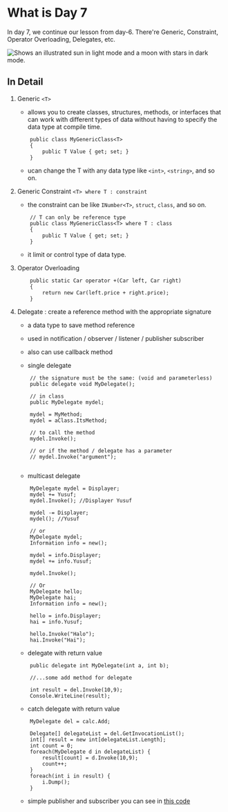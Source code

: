 # What is Day 7
In day 7, we continue our lesson from day-6. There're Generic, Constraint, Operator Overloading, Delegates, etc.

<picture>
  <source media="(prefers-color-scheme: dark)" srcset="https://user-images.githubusercontent.com/25423296/163456776-7f95b81a-f1ed-45f7-b7ab-8fa810d529fa.png">
  <source media="(prefers-color-scheme: light)" srcset="https://user-images.githubusercontent.com/25423296/163456779-a8556205-d0a5-45e2-ac17-42d089e3c3f8.png">
  <img alt="Shows an illustrated sun in light mode and a moon with stars in dark mode." src="https://user-images.githubusercontent.com/25423296/163456779-a8556205-d0a5-45e2-ac17-42d089e3c3f8.png">
</picture>

## In Detail

1. Generic `<T>`
    * allows you to create classes, structures, methods, or interfaces that can work with different types of data without having to specify the data type at compile time.

    ```
        public class MyGenericClass<T>
        {
            public T Value { get; set; }
        }

    ```

    * ucan change the T with any data type like `<int>`, `<string>`, and so on.

2. Generic Constraint `<T> where T : constraint`
    * the constraint can be like `INumber<T>`, `struct`, `class`, and so on.

    ```
        // T can only be reference type
        public class MyGenericClass<T> where T : class
        {
            public T Value { get; set; }
        }

    ```

    * it limit or control type of data type.

3. Operator Overloading

    ```
        public static Car operator +(Car left, Car right)
        {
            return new Car(left.price + right.price);
        }
    ```

4. Delegate : create a reference method with the appropriate signature
    * a data type to save method reference
    * used in notification / observer / listener / publisher subscriber
    * also can use callback method

    * single delegate

    ```
        // the signature must be the same: (void and parameterless)
        public delegate void MyDelegate();

        // in class
        public MyDelegate mydel;

        mydel = MyMethod;
        mydel = aClass.ItsMethod;

        // to call the method
        mydel.Invoke();

        // or if the method / delegate has a parameter
        // mydel.Invoke("argument");
        
    ```

    * multicast delegate

    ```
        MyDelegate mydel = Displayer;
		mydel += Yusuf;
		mydel.Invoke(); //Displayer Yusuf
		
		mydel -= Displayer;
		mydel(); //Yusuf
    ```

    ```
        // or
        MyDelegate mydel;
		Information info = new();
		
		mydel = info.Displayer;
		mydel += info.Yusuf;
		
		mydel.Invoke();
    ```

    ```
        // Or
        MyDelegate hello;
		MyDelegate hai;
		Information info = new();

		hello = info.Displayer;
		hai = info.Yusuf;

		hello.Invoke("Halo");
		hai.Invoke("Hai");
    ```

    * delegate with return value

    ```
        public delegate int MyDelegate(int a, int b);

        //...some add method for delegate

        int result = del.Invoke(10,9);
		Console.WriteLine(result);
    ```

    * catch delegate with return value

    ```
        MyDelegate del = calc.Add;

        Delegate[] delegateList = del.GetInvocationList();
		int[] result = new int[delegateList.Length];
		int count = 0;
		foreach(MyDelegate d in delegateList) {
			result[count] = d.Invoke(10,9);
			count++;
		}
		foreach(int i in result) {
			i.Dump();
		}
    ```

    * simple publisher and subscriber you can see in [this code](https://github.com/ARidwanW/Bootcamp-SE-FMLX/blob/main/Week-2/Day-7/K_SimplePubSub/Program.cs)
